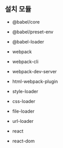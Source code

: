 ## 설치 모듈
- @babel/core
- @babel/preset-env
- @babel-loader

- webpack
- webpack-cli
- webpack-dev-server
- html-webpack-plugin

- style-loader
- css-loader
- file-loader
- url-loader

- react
- react-dom